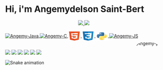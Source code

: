 # Hi, i'm Angemydelson Saint-Bert
 <div align="center">
  <a href="https://github.com/angemydelson">
  <img height="180em" src="https://github-readme-stats.vercel.app/api?username=angemydelson&show_icons=true&theme=dracula&include_all_commits=true&count_private=true"/>
  <img height="180em" src="https://github-readme-stats.vercel.app/api/top-langs/?username=angemydelson&layout=compact&langs_count=7&theme=dracula"/>
</div>
<div style="display: inline_block"><br>
  <img align="center" alt="Angemy-Java" height="30" width="40" src="https://cdn.jsdelivr.net/gh/devicons/devicon/icons/java/java-original-wordmark.svg">
  <img align="center" alt="Angemy-C" height="30" width="40" src="https://cdn.jsdelivr.net/gh/devicons/devicon/icons/c/c-original.svg">
  <img align="center" alt="Angemy-HTML" height="30" width="40" src="https://raw.githubusercontent.com/devicons/devicon/master/icons/html5/html5-original.svg">
  <img align="center" alt="Angemy-CSS" height="30" width="40" src="https://raw.githubusercontent.com/devicons/devicon/master/icons/css3/css3-original.svg">
  <img align="center" alt="Angemy-Python" height="30" width="40" src="https://raw.githubusercontent.com/devicons/devicon/master/icons/python/python-original.svg">
  <img align="center" alt="Angemy-JS" height="30" width="40" src="https://cdn.jsdelivr.net/gh/devicons/devicon/icons/javascript/javascript-original.svg">
 <img align="right" alt="Angemy-pic" height="200" style="border-radius:1024px;" src="https://scontent.fsqx2-1.fna.fbcdn.net/v/t39.30808-6/298421572_789914852454312_2933988228916516332_n.jpg?_nc_cat=102&ccb=1-7&_nc_sid=730e14&_nc_eui2=AeGqCFYvAAuncHTww_9yoroDEbbPbH9H_yQRts9sf0f_JBJt2400YbL0r37Abb8XNAJIbMiKTZvitTwjGcuPIxOf&_nc_ohc=Yi80YXFtSdAAX98Gj2w&_nc_ht=scontent.fsqx2-1.fna&oh=00_AT_kmiXIbOqAJ13veAoR6GhAN-4pxJuyNfnX7SWPtEw3Cg&oe=631ABBD6">
</div>
  
  ##
 
<div> 
  <a href="https://twitter.com/sb_angemydelson" target="_blank"><img src="https://img.shields.io/badge/Twitter-1DA1F2?style=for-the-badge&logo=twitter&logoColor=white" target="_blank"></a>
  <a href="https://www.instagram.com/delsony_superdel/" target="_blank"><img src="https://img.shields.io/badge/-Instagram-%23E4405F?style=for-the-badge&logo=instagram&logoColor=white" target="_blank"></a>
 	<a href="https://www.facebook.com/saintbert.angemydelson.7" target="_blank"><img src="https://img.shields.io/badge/Facebook-1877F2?style=for-the-badge&logo=facebook&logoColor=white" target="_blank"></a>
 <a href="https://discord.com/guild-discovery" target="_blank"><img src="https://img.shields.io/badge/Discord-7289DA?style=for-the-badge&logo=discord&logoColor=white" target="_blank"></a> 
  <a href = "mailto:delsonysuperdel@gmail.com"><img src="https://img.shields.io/badge/Gmail-D14836?style=for-the-badge&logo=gmail&logoColor=white"></a>
  <a href="https://www.linkedin.com/in/angemydelson-saint-bert-454823234/" target="_blank"><img src="https://img.shields.io/badge/-LinkedIn-%230077B5?style=for-the-badge&logo=linkedin&logoColor=white" target="_blank"></a> 
 
  ![Snake animation](https://github.com/angemydelson/Serpent/blob/output/github-contribution-grid-snake.svg)
 
</div>
